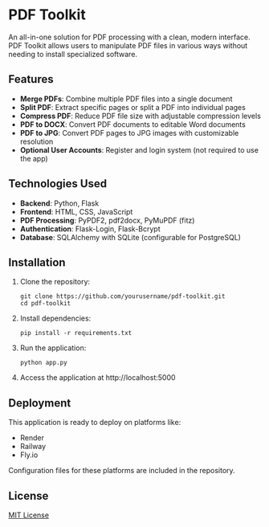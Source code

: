 # PDF Toolkit

An all-in-one solution for PDF processing with a clean, modern interface. PDF Toolkit allows users to manipulate PDF files in various ways without needing to install specialized software.

## Features

- **Merge PDFs**: Combine multiple PDF files into a single document
- **Split PDF**: Extract specific pages or split a PDF into individual pages
- **Compress PDF**: Reduce PDF file size with adjustable compression levels
- **PDF to DOCX**: Convert PDF documents to editable Word documents
- **PDF to JPG**: Convert PDF pages to JPG images with customizable resolution
- **Optional User Accounts**: Register and login system (not required to use the app)

## Technologies Used

- **Backend**: Python, Flask
- **Frontend**: HTML, CSS, JavaScript
- **PDF Processing**: PyPDF2, pdf2docx, PyMuPDF (fitz)
- **Authentication**: Flask-Login, Flask-Bcrypt
- **Database**: SQLAlchemy with SQLite (configurable for PostgreSQL)

## Installation

1. Clone the repository:
   ```
   git clone https://github.com/yourusername/pdf-toolkit.git
   cd pdf-toolkit
   ```

2. Install dependencies:
   ```
   pip install -r requirements.txt
   ```

3. Run the application:
   ```
   python app.py
   ```

4. Access the application at http://localhost:5000

## Deployment

This application is ready to deploy on platforms like:
- Render
- Railway
- Fly.io

Configuration files for these platforms are included in the repository.

## License

[MIT License](LICENSE)